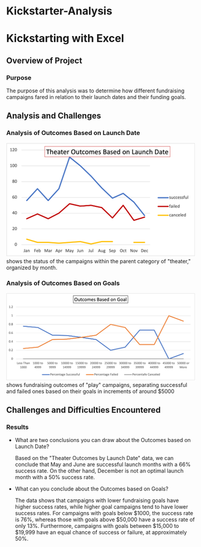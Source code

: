 # Kickstarter-Analysis

# Kickstarting with Excel

## Overview of Project

### Purpose
 
 The purpose of this analysis was to determine how different fundraising campaigns fared in relation to their launch dates and their funding goals.

## Analysis and Challenges

### Analysis of Outcomes Based on Launch Date


 ![Theater Outcomes Based on Launch Date](Launch_date.png) shows the status of the campaigns within the parent category of "theater," organized by month.

### Analysis of Outcomes Based on Goals

 ![Outcomes Based on goal](Outcomes_Based_on_goal.png) shows fundraising outcomes of "play" campaigns, separating successful and failed ones based on their goals in increments of around $5000

## Challenges and Difficulties Encountered

### Results

- What are two conclusions you can draw about the Outcomes based on Launch Date?

    Based on the "Theater Outcomes by Launch Date" data, we can conclude that May and June are successful launch months with a 66% success rate. On the other hand, December is not an optimal launch month with a 50% success rate.

- What can you conclude about the Outcomes based on Goals?

    The data shows that campaigns with lower fundraising goals have higher success rates, while higher goal campaigns tend to have lower success rates. For campaigns with goals below $1000, the success rate is 76%, whereas those with goals above $50,000 have a success rate of only 13%. Furthermore, campaigns with goals between $15,000 to $19,999 have an equal chance of success or failure, at approximately 50%.  


